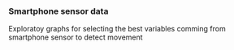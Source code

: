 ### Smartphone sensor data

Exploratoy graphs for selecting the best variables comming from smartphone sensor to detect movement
